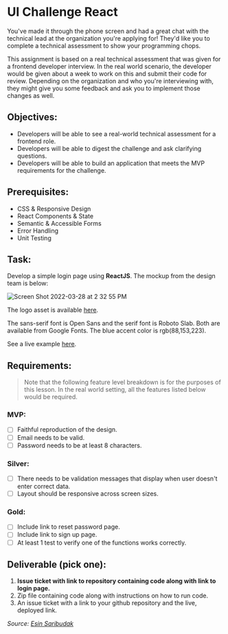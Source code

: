 # UI Challenge React

You've made it through the phone screen and had a great chat with the technical lead at the organization you're applying for! They'd like you to complete a technical assessment to show your programming chops. 

This assignment is based on a real technical assessment that was given for a frontend developer interview. In the real world scenario, the developer would be given about a week to work on this and submit their code for review. Depending on the organization and who you're interviewing with, they might give you some feedback and ask you to implement those changes as well.  

## Objectives: 

- Developers will be able to see a real-world technical assessment for a frontend role. 
- Developers will be able to digest the challenge and ask clarifying questions.
- Developers will be able to build an application that meets the MVP requirements for the challenge.

## Prerequisites: 

- CSS & Responsive Design
- React Components & State
- Semantic & Accessible Forms
- Error Handling
- Unit Testing

## Task:

Develop a simple login page using **ReactJS**. The mockup from the design team is below: 

![Screen Shot 2022-03-28 at 2 32 55 PM](https://media.git.generalassemb.ly/user/21811/files/136b0a00-aead-11ec-9b49-c16ed440dbd2)

The logo asset is available [here](https://media.git.generalassemb.ly/user/21811/files/546c2880-af58-11ec-917c-d9bd1e9dbecd). 

The sans-serif font is Open Sans and the serif font is Roboto Slab. Both are available from Google Fonts. The blue accent color is rgb(88,153,223). 

See a live example [here](https://react-login-demo.netlify.app/).

## Requirements:

> Note that the following feature level breakdown is for the purposes of this lesson. In the real world setting, all the features listed below would be required. 

### MVP: 

- [ ] Faithful reproduction of the design.
- [ ] Email needs to be valid.
- [ ] Password needs to be at least 8 characters.

### Silver: 

- [ ] There needs to be validation messages that display when user doesn't enter correct data.
- [ ] Layout should be responsive across screen sizes.

### Gold: 

- [ ] Include link to reset password page.
- [ ] Include link to sign up page.
- [ ] At least 1 test to verify one of the functions works correctly.

## Deliverable (pick one):

1.  **Issue ticket with link to repository containing code along with link to login page.**
2.  Zip file containing code along with instructions on how to run code.
3.  An issue ticket with a link to your github repository and the live, deployed link. 





_Source: [Esin Saribudak](https://git.generalassemb.ly/esin87)_